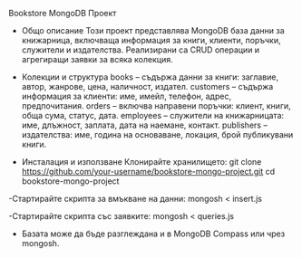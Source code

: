 Bookstore MongoDB Проект

- Общо описание
Този проект представлява MongoDB база данни за книжарница, включваща информация за книги, клиенти, поръчки, служители и издателства. Реализирани са CRUD операции и агрегиращи заявки за всяка колекция.

- Колекции и структура
books – съдържа данни за книги: заглавие, автор, жанрове, цена, наличност, издател.
customers – съдържа информация за клиенти: име, имейл, телефон, адрес, предпочитания.
orders – включва направени поръчки: клиент, книги, обща сума, статус, дата.
employees – служители на книжарницата: име, длъжност, заплата, дата на наемане, контакт.
publishers – издателства: име, година на основаване, локация, брой публикувани книги.

- Инсталация и използване
Клонирайте хранилището:
git clone https://github.com/your-username/bookstore-mongo-project.git
cd bookstore-mongo-project

-Стартирайте скрипта за вмъкване на данни:
mongosh < insert.js

-Стартирайте скрипта със заявките:
mongosh < queries.js

- Базата може да бъде разглеждана и в MongoDB Compass или чрез mongosh.